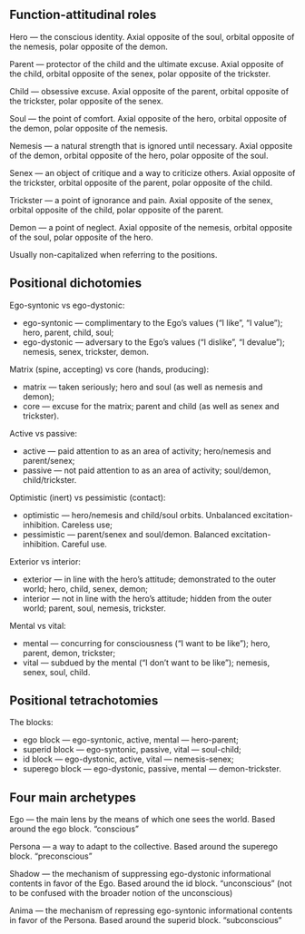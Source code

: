 ## Function-attitudinal roles

Hero — the conscious identity. Axial opposite of the soul, orbital opposite of the nemesis, polar opposite of the demon.

Parent — protector of the child and the ultimate excuse. Axial opposite of the child, orbital opposite of the senex, polar opposite of the trickster.

Child — obsessive excuse. Axial opposite of the parent, orbital opposite of the trickster, polar opposite of the senex.

Soul — the point of comfort. Axial opposite of the hero, orbital opposite of the demon, polar opposite of the nemesis.

Nemesis — a natural strength that is ignored until necessary. Axial opposite of the demon, orbital opposite of the hero, polar opposite of the soul.

Senex — an object of critique and a way to criticize others. Axial opposite of the trickster, orbital opposite of the parent, polar opposite of the child.

Trickster — a point of ignorance and pain. Axial opposite of the senex, orbital opposite of the child, polar opposite of the parent.

Demon — a point of neglect. Axial opposite of the nemesis, orbital opposite of the soul, polar opposite of the hero.

Usually non-capitalized when referring to the positions.

## Positional dichotomies

Ego-syntonic vs ego-dystonic:

- ego-syntonic — complimentary to the Ego’s values (“I like”, “I value”); hero, parent, child, soul;
- ego-dystonic — adversary to the Ego’s values (“I dislike”, “I devalue”); nemesis, senex, trickster, demon.

Matrix (spine, accepting) vs core (hands, producing):

- matrix — taken seriously; hero and soul (as well as nemesis and demon);
- core — excuse for the matrix; parent and child (as well as senex and trickster).

Active vs passive:

- active — paid attention to as an area of activity; hero/nemesis and parent/senex;
- passive — not paid attention to as an area of activity; soul/demon, child/trickster.

Optimistic (inert) vs pessimistic (contact):

- optimistic — hero/nemesis and child/soul orbits. Unbalanced excitation-inhibition. Careless use;
- pessimistic — parent/senex and soul/demon. Balanced excitation-inhibition. Careful use.

Exterior vs interior:

- exterior — in line with the hero’s attitude; demonstrated to the outer world; hero, child, senex, demon;
- interior — not in line with the hero’s attitude; hidden from the outer world; parent, soul, nemesis, trickster.

Mental vs vital:

- mental — concurring for consciousness (“I want to be like”); hero, parent, demon, trickster;
- vital — subdued by the mental (“I don’t want to be like”); nemesis, senex, soul, child.

## Positional tetrachotomies

The blocks:

- ego block — ego-syntonic, active, mental — hero-parent;
- superid block — ego-syntonic, passive, vital — soul-child;
- id block — ego-dystonic, active, vital — nemesis-senex;
- superego block — ego-dystonic, passive, mental — demon-trickster.

## Four main archetypes

Ego — the main lens by the means of which one sees the world. Based around the ego block. “conscious”

Persona — a way to adapt to the collective. Based around the superego block. “preconscious”

Shadow — the mechanism of suppressing ego-dystonic informational contents in favor of the Ego. Based around the id block. “unconscious” (not to be confused with the broader notion of the unconscious)

Anima — the mechanism of repressing ego-syntonic informational contents in favor of the Persona. Based around the superid block. “subconscious”
